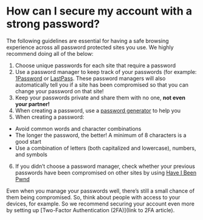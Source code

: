 # How can I secure my account with a strong password?

The following guidelines are essential for having a safe browsing experience across all password protected sites you use.  We highly recommend doing all of the below:

1. Choose unique passwords for each site that require a password
2. Use a password manager to keep track of your passwords (for example: [1Password](https://1password.com/) or [LastPass](https://www.lastpass.com/). These password managers will also automatically tell you if a site has been compromised so that you can change your password on that site!
3. Keep your passwords private and share them with no one, **not even your partner!**
4. When creating a password, use a [password generator](https://1password.com/password-generator/) to help you
5. When creating a password:
-  Avoid common words and character combinations
- The longer the password, the better! A minimum of 8 characters is a good start
- Use a combination of letters (both capitalized and lowercase), numbers, and symbols
6. If you didn’t choose a password manager, check whether your previous passwords have been compromised on other sites by using [Have I Been Pwnd](https://haveibeenpwned.com/Passwords)

Even when you manage your passwords well, there’s still a small chance of them being compromised. So, think about people with access to your devices, for example. So we recommend securing your account even more by setting up [Two-Factor Authentication (2FA)](link to 2FA article).
